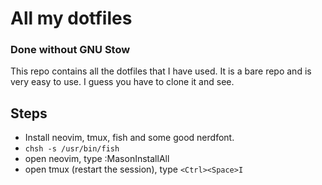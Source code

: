 # All my dotfiles

### Done without GNU Stow

This repo contains all the dotfiles that I have used.
It is a bare repo and is very easy to use. I guess you have to clone it and see.

## Steps

- Install neovim, tmux, fish and some good nerdfont.
- `chsh -s /usr/bin/fish`
- open neovim, type :MasonInstallAll
- open tmux (restart the session), type `<Ctrl><Space>I`

